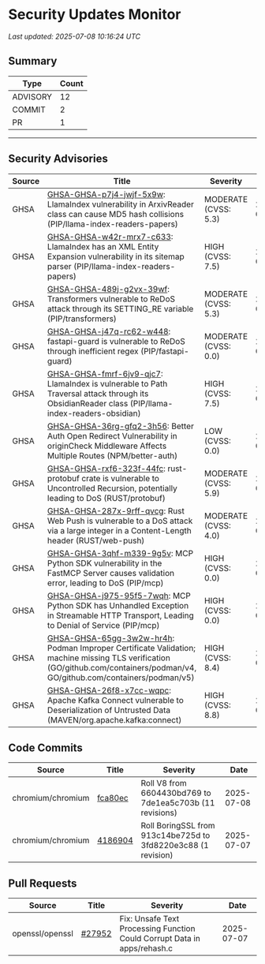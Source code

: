 # Security Updates Monitor

*Last updated: 2025-07-08 10:16:24 UTC*

## Summary
| Type | Count |
|------|-------|
| ADVISORY | 12 |
| COMMIT | 2 |
| PR | 1 |

---

## Security Advisories

| Source | Title | Severity | Date |
|--------|-------|----------|------|
| GHSA | [GHSA-GHSA-p7j4-jwjf-5x9w](https://github.com/advisories/GHSA-p7j4-jwjf-5x9w): LlamaIndex vulnerability in ArxivReader class can cause MD5 hash collisions (PIP/llama-index-readers-papers) | MODERATE (CVSS: 5.3) | 2025-07-07 |
| GHSA | [GHSA-GHSA-w42r-mrx7-c633](https://github.com/advisories/GHSA-w42r-mrx7-c633): LlamaIndex has an XML Entity Expansion vulnerability in its sitemap parser (PIP/llama-index-readers-papers) | HIGH (CVSS: 7.5) | 2025-07-07 |
| GHSA | [GHSA-GHSA-489j-g2vx-39wf](https://github.com/advisories/GHSA-489j-g2vx-39wf): Transformers vulnerable to ReDoS attack through its SETTING_RE variable (PIP/transformers) | MODERATE (CVSS: 5.3) | 2025-07-07 |
| GHSA | [GHSA-GHSA-j47q-rc62-w448](https://github.com/advisories/GHSA-j47q-rc62-w448): fastapi-guard is vulnerable to ReDoS through inefficient regex (PIP/fastapi-guard) | MODERATE (CVSS: 0.0) | 2025-07-07 |
| GHSA | [GHSA-GHSA-fmrf-6jv9-qjc7](https://github.com/advisories/GHSA-fmrf-6jv9-qjc7): LlamaIndex is vulnerable to Path Traversal attack through its ObsidianReader class (PIP/llama-index-readers-obsidian) | HIGH (CVSS: 7.5) | 2025-07-07 |
| GHSA | [GHSA-GHSA-36rg-gfq2-3h56](https://github.com/advisories/GHSA-36rg-gfq2-3h56): Better Auth Open Redirect Vulnerability in originCheck Middleware Affects Multiple Routes (NPM/better-auth) | LOW (CVSS: 0.0) | 2025-07-07 |
| GHSA | [GHSA-GHSA-rxf6-323f-44fc](https://github.com/advisories/GHSA-rxf6-323f-44fc): rust-protobuf crate is vulnerable to Uncontrolled Recursion, potentially leading to DoS (RUST/protobuf) | MODERATE (CVSS: 5.9) | 2025-07-05 |
| GHSA | [GHSA-GHSA-287x-9rff-qvcg](https://github.com/advisories/GHSA-287x-9rff-qvcg): Rust Web Push is vulnerable to a DoS attack via a large integer in a Content-Length header (RUST/web-push) | MODERATE (CVSS: 4.0) | 2025-07-05 |
| GHSA | [GHSA-GHSA-3qhf-m339-9g5v](https://github.com/advisories/GHSA-3qhf-m339-9g5v): MCP Python SDK vulnerability in the FastMCP Server causes validation error, leading to DoS (PIP/mcp) | HIGH (CVSS: 0.0) | 2025-07-04 |
| GHSA | [GHSA-GHSA-j975-95f5-7wqh](https://github.com/advisories/GHSA-j975-95f5-7wqh): MCP Python SDK has Unhandled Exception in Streamable HTTP Transport, Leading to Denial of Service (PIP/mcp) | HIGH (CVSS: 0.0) | 2025-07-04 |
| GHSA | [GHSA-GHSA-65gg-3w2w-hr4h](https://github.com/advisories/GHSA-65gg-3w2w-hr4h): Podman Improper Certificate Validation; machine missing TLS verification (GO/github.com/containers/podman/v4, GO/github.com/containers/podman/v5) | HIGH (CVSS: 8.4) | 2025-06-25 |
| GHSA | [GHSA-GHSA-26f8-x7cc-wqpc](https://github.com/advisories/GHSA-26f8-x7cc-wqpc): Apache Kafka Connect vulnerable to Deserialization of Untrusted Data (MAVEN/org.apache.kafka:connect) | HIGH (CVSS: 8.8) | 2023-02-07 |

## Code Commits

| Source | Title | Severity | Date |
|--------|-------|----------|------|
| chromium/chromium | [fca80ec](https://github.com/chromium/chromium/commit/fca80ec5b95c32a556049239427daa3a0cc41f80) | Roll V8 from 6604430bd769 to 7de1ea5c703b (11 revisions) | 2025-07-08 |
| chromium/chromium | [4186904](https://github.com/chromium/chromium/commit/4186904137f642a442c91ee87d50d6dff4e605e9) | Roll BoringSSL from 913c14be725d to 3fd8220e3c88 (1 revision) | 2025-07-07 |

## Pull Requests

| Source | Title | Severity | Date |
|--------|-------|----------|------|
| openssl/openssl | [#27952](https://github.com/openssl/openssl/pull/27952) | Fix: Unsafe Text Processing Function Could Corrupt Data in apps/rehash.c | 2025-07-07 |

